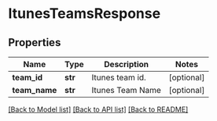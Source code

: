 # ItunesTeamsResponse

## Properties
Name | Type | Description | Notes
------------ | ------------- | ------------- | -------------
**team_id** | **str** | Itunes team id. | [optional] 
**team_name** | **str** | Itunes Team Name | [optional] 

[[Back to Model list]](../README.md#documentation-for-models) [[Back to API list]](../README.md#documentation-for-api-endpoints) [[Back to README]](../README.md)

